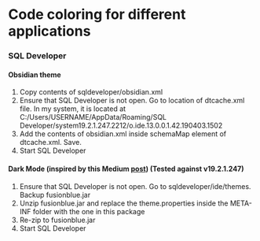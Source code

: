 # Code coloring for different applications
### SQL Developer 
#### Obsidian theme
  1. Copy contents of sqldeveloper/obsidian.xml
  2. Ensure that SQL Developer is not open. Go to location of dtcache.xml file.
     In my system, it is located at C:/Users/USERNAME/AppData/Roaming/SQL Developer/system19.2.1.247.2212/o.ide.13.0.0.1.42.190403.1502
  3. Add the contents of obsidian.xml inside schemaMap element of dtcache.xml. Save.
  4. Start SQL Developer
#### Dark Mode (inspired by this Medium [post](https://medium.com/@rammelhofdotat/oracle-sql-developer-theme-7c870ce19fb5)) (Tested against v19.2.1.247)
  1. Ensure that SQL Developer is not open. Go to sqldeveloper/ide/themes. Backup fusionblue.jar  
  2. Unzip fusionblue.jar and replace the theme.properties inside the META-INF folder with the one in this package  
  3. Re-zip to fusionblue.jar  
  4. Start SQL Developer
  
